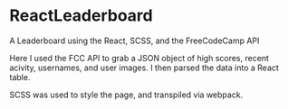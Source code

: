 # ReactLeaderboard
A Leaderboard using the React, SCSS, and the FreeCodeCamp API

Here I used the FCC API to grab a JSON object of high scores, recent acivity, usernames, and user images.
I then parsed the data into a React table.

SCSS was used to style the page, and transpiled via webpack.
